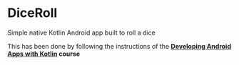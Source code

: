 # DiceRoll
Simple native Kotlin Android app built to roll a dice

This has been done by following the instructions of the **[Developing Android Apps with Kotlin](https://www.udacity.com/course/developing-android-apps-with-kotlin--ud9012) course**
